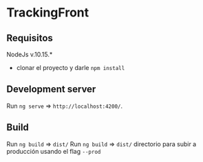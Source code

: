 # TrackingFront

## Requisitos
NodeJs v.10.15.*
* clonar el proyecto y darle `npm install`

## Development server

Run `ng serve`  =>  `http://localhost:4200/`.

## Build

Run `ng build` =>  `dist/` 
Run `ng build` =>  `dist/` directorio para subir a producción usando el flag `--prod` 
